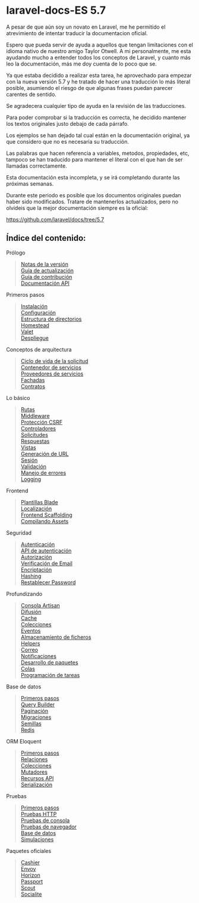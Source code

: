 # laravel-docs-ES 5.7

A pesar de que aún soy un novato en Laravel, me he permitido el atrevimiento de intentar traducir la documentacion oficial.

Espero que pueda servir de ayuda a aquellos que tengan limitaciones con el idioma nativo de nuestro amigo Taylor Otwell. A mi personalmente, me esta ayudando mucho a entender todos los conceptos de Laravel, y cuanto más leo la documentación, más me doy cuenta de lo poco que se.

Ya que estaba decidido a realizar esta tarea, he aprovechado para empezar con la nueva versión 5.7 y he tratado de hacer una traducción lo más literal posible, asumiendo el riesgo de que algunas frases puedan parecer carentes de sentido.

Se agradecera cualquier tipo de ayuda en la revisión de las traducciones.

Para poder comprobar si la traducción es correcta, he decidido mantener los textos originales justo debajo de cada párrafo.

Los ejemplos se han dejado tal cual están en la documentación original, ya que considero que no es necesaria su traducción.

Las palabras que hacen referencia a variables, metodos, propiedades, etc, tampoco se han traducido para mantener el literal con el que han de ser llamadas correctamente.

Esta documentación esta incompleta, y se irá completando durante las próximas semanas.

Durante este periodo es posible que los documentos originales puedan haber sido modificados. Tratare de mantenerlos actualizados, pero no olvideis que la mejor documentación siempre es la oficial:

https://github.com/laravel/docs/tree/5.7

## Índice del contenido:

Prólogo
> [Notas de la versión](/releases-EN-ES.md)  
> [Guía de actualización](/upgrade-EN-ES.md)  
> [Guía de contribución](/contributions-EN-ES.md)  
> [Documentación API](/5.7-EN-ES.md)  

Primeros pasos
> [Instalación](/installation-EN-ES.md)  
> [Configuración](/configuration-EN-ES.md)  
> [Estructura de directorios](/structure-EN-ES.md)  
> [Homestead](/homestead-EN-ES.md)  
> [Valet](/valet-EN-ES.md)  
> [Despliegue](/deployment-EN-ES.md)

Conceptos de arquitectura
> [Ciclo de vida de la solicitud](/lifecycle-EN-ES.md)  
> [Contenedor de servicios](/container-EN-ES.md)  
> [Proveedores de servicios](/providers-EN-ES.md)  
> [Fachadas](/facades-EN-ES.md)  
> [Contratos](/contracts-EN-ES.md)  

Lo básico
> [Rutas](/routing-EN-ES.md)  
> [Middleware](/middleware-EN-ES.md)  
> [Protección CSRF](/csrf-EN-ES.md)  
> [Controladores](/controllers-EN-ES.md)  
> [Solicitudes](/requests-EN-ES.md)  
> [Respuestas](/responses-EN-ES.md)  
> [Vistas](/views-EN-ES.md)  
> [Generación de URL](/urls-EN-ES.md)  
> [Sesión](/session-EN-ES.md)  
> [Validación](/validation-EN-ES.md)  
> [Manejo de errores](/errors-EN-ES.md)  
> [Logging](/logging-EN-ES.md)  

Frontend
> [Plantillas Blade](/blade-EN-ES.md)  
> [Localización](/localization-EN-ES.md)  
> [Frontend Scaffolding](/frontend-EN-ES.md)  
> [Compilando Assets](/mix-EN-ES.md)  

Seguridad
> [Autenticación](/authentication-EN-ES.md)  
> [API de autenticación](/passport-EN-ES.md)  
> [Autorización](/authorization-EN-ES.md)  
> [Verificación de Email](/verification-EN-ES.md)  
> [Encriptación](/encryption-EN-ES.md)  
> [Hashing](/hashing-EN-ES.md)  
> [Restablecer Password](/passwords-EN-ES.md)  

Profundizando
> [Consola Artisan](/artisan-EN-ES.md)  
> [Difusión](/broadcasting-EN-ES.md)  
> [Cache](/cache-EN-ES.md)  
> [Colecciones](/collections-EN-ES.md)  
> [Eventos](/events-EN-ES.md)  
> [Almacenamiento de ficheros](/filesystem-EN-ES.md)  
> [Helpers](/helpers-EN-ES.md)  
> [Correo](/mail-EN-ES.md)  
> [Notificaciones](/notifications-EN-ES.md)  
> [Desarrollo de paquetes](/packages-EN-ES.md)  
> [Colas](/queues-EN-ES.md)  
> [Programación de tareas](/scheduling-EN-ES.md)  

Base de datos
> [Primeros pasos](/database-EN-ES.md)  
> [Query Builder](/queries-EN-ES.md)  
> [Paginación](/pagination-EN-ES.md)  
> [Migraciones](/migrations-EN-ES.md)  
> [Semillas](/seeding-EN-ES.md)  
> [Redis](/redis-EN-ES.md)  

ORM Eloquent
> [Primeros pasos](/eloquent-EN-ES.md)  
> [Relaciones](/eloquent-relationships-EN-ES.md)  
> [Colecciones](/eloquent-collections-EN-ES.md)  
> [Mutadores](/eloquent-mutators-EN-ES.md)  
> [Recursos API](/eloquent-resources-EN-ES.md)  
> [Serialización](/eloquent-serialization-EN-ES.md)

Pruebas
> [Primeros pasos](/testing-EN-ES.md)  
> [Pruebas HTTP](/http-tests-EN-ES.md)  
> [Pruebas de consola](/console-EN-ES.md)  
> [Pruebas de navegador](/dusk-EN-ES.md)  
> [Base de datos](/database-testing-EN-ES.md)  
> [Simulaciones](/mocking-EN-ES.md)  

Paquetes oficiales
> [Cashier](/billing-EN-ES.md)  
> [Envoy](/envoy-EN-ES.md)  
> [Horizon](/horizon-EN-ES.md)  
> [Passport](/passport-EN-ES.md)  
> [Scout](/scout-EN-ES.md)  
> [Socialite](/socialite-EN-ES.md)  
